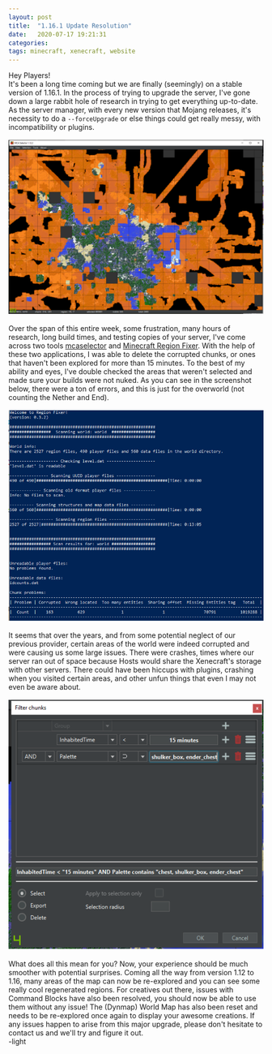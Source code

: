 ```yaml
---
layout: post
title:  "1.16.1 Update Resolution"
date:   2020-07-17 19:21:31
categories: 
tags: minecraft, xenecraft, website
---
```

Hey Players!
<br>
It's been a long time coming but we are finally (seemingly) on a stable version of 1.16.1. In the process of trying to upgrade the server, I've gone down a large rabbit hole of research in trying to get everything up-to-date. As the server manager, with every new version that Mojang releases, it's necessity to do a `--forceUpgrade` or else things could get really messy, with incompatibility or plugins. 
<br><br>
<span data-toggle="modal" data-target="#post-display-modal" class="clickable"><img class="img-center" src="/images/mca-select.png"></span>
<br><br>
Over the span of this entire week, some frustration, many hours of research, long build times, and testing copies of your server, I've come across two tools <a href="https://github.com/Querz/mcaselector">mcaselector</a> and <a href="https://github.com/Fenixin/Minecraft-Region-Fixer">Minecraft Region Fixer</a>. With the help of these two applications, I was able to delete the corrupted chunks, or ones that haven't been explored for more than 15 minutes. To the best of my ability and eyes, I've double checked the areas that weren't selected and made sure your builds were not nuked.  As you can see in the screenshot below, there were a ton of errors, and this is just for the overworld (not counting the Nether and End). 
<br><br>
<span data-toggle="modal" data-target="#post-display-modal" data-target-size="40" class="clickable"><img class="img-center" src="/images/chunk-fixer.png"></span>
<br><br>
It seems that over the years, and from some potential neglect of our previous provider, certain areas of the world were indeed corrupted and were causing us some large issues. There were crashes, times where our server ran out of space because Hosts would share the Xenecraft's storage with other servers. There could have been hiccups with plugins, crashing when you visited certain areas, and other unfun things that even I may not even be aware about.
<br><br>
<span data-toggle="modal" data-target="#post-display-modal" data-target-size="40" class="clickable"><img class="img-center" src="/images/mca-filter.png"></span>
<br><br>
What does all this mean for you? Now, your experience should be much smoother with potential surprises. Coming all the way from version 1.12 to 1.16, many areas of the map can now be re-explored and you can see some really cool regenerated regions. For creatives out there, issues with Command Blocks have also been resolved, you should now be able to use them without any issue! The (Dynmap) World Map has also been reset and needs to be re-explored once again to display your awesome creations. If any issues happen to arise from this major upgrade, please don't hesitate to contact us and we'll try and figure it out.
<br>
-<span class="lightSig">light</span>